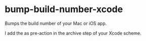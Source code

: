 # bump-build-number-xcode
Bumps the build number of your Mac or iOS app.

I add the as pre-action in the archive step of your Xcode scheme.
